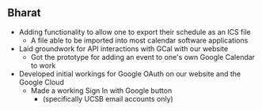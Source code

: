 ## Bharat
- Adding functionality to allow one to export their schedule as an ICS file
    - A file able to be imported into most calendar software applications
 - Laid groundwork for API interactions with GCal with our website 
    - Got the prototype for adding an event to one's own Google Calendar to work
 - Developed initial workings for Google OAuth on our website and the Google Cloud
    - Made a working Sign In with Google button
        - (specifically UCSB email accounts only)
